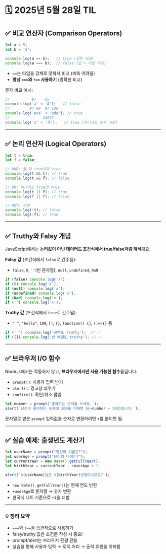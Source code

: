 # 🗓️ 2025년 5월 28일 TIL

## ✅ 비교 연산자 (Comparison Operators)

```js
let a = 5;
let b = '5';

console.log(a == b);   // true (값만 비교)
console.log(a === b);  // false (값 + 타입 비교)
````

* `==`는 타입을 강제로 맞춰서 비교 (예측 어려움)
* **항상 `===`와 `!==` 사용하기** (명확한 비교)

문자 비교 예시:

```js
//          97    65
console.log('a' < 'A');   // false
//         97 99  97 100
console.log('ace' < 'ade'); // true
//               44032
console.log('z' < '가');   // true (유니코드 순서 기준)
```

---

## ✅ 논리 연산자 (Logical Operators)

```js
let t = true;
let f = false;

// AND: 둘 다 true여야 true
console.log(t && t); // true
console.log(t && f); // false

// OR: 하나라도 true면 true
console.log(t || f); // true
console.log(f || f); // false

// NOT: 반전
console.log(!t); // false
console.log(!f); // true
```

---

## ✅ Truthy와 Falsy 개념

JavaScript에서는 **논리값이 아닌 데이터도 조건식에서 true/false처럼 해석**돼요.

**Falsy 값** (조건식에서 `false`로 간주됨):

* `false`, `0`, `''`(빈 문자열), `null`, `undefined`, `NaN`

```js
if (false) console.log('x');
if (0) console.log('x');
if (null) console.log('x');
if (undefined) console.log('x');
if (NaN) console.log('x');
if ('') console.log('x');
```

**Truthy 값** (조건식에서 `true`로 간주됨):

* `" "`, `"hello"`, `100`, `[]`, `{}`, `function() {}`, `()=>{}` 등

```js
if (' ') console.log('공백도 truthy');  // ✅
if ([]) console.log('빈 배열도 truthy'); // ✅
```

---

## ✅ 브라우저 I/O 함수

Node.js에서는 작동하지 않고, **브라우저에서만 사용 가능한 함수**들입니다.

* `prompt()`: 사용자 입력 받기
* `alert()`: 경고창 띄우기
* `confirm()`: 확인/취소 팝업

```js
let number = prompt('좋아하는 숫자를 쓰세요.');
alert(`당신이 좋아하는 숫자에 100을 더하면 ${+number + 100}입니다.`);
```

문자열로 받은 `prompt` 입력값을 숫자로 변환하려면 `+`를 붙이면 됨.

---

## ✅ 실습 예제: 출생년도 계산기

```js
let userName = prompt("당신의 이름은?");
let userAge = prompt("당신의 나이는?");
let currentYear = new Date().getFullYear();
let birthYear = currentYear - +userAge + 1;

alert(`${userName}님은 ${birthYear}년생이시군요?`);
```

* `new Date().getFullYear()`는 현재 연도 반환
* `+userAge`로 문자열 → 숫자 변환
* 한국식 나이 기준으로 `+1`을 더함

---

### 💡 정리 요약

* `===`와 `!==`을 습관적으로 사용하기
* falsy/truthy 값은 조건문 작성 시 중요!
* prompt/alert는 브라우저 환경 전용
* 실습을 통해 사용자 입력 → 로직 처리 → 출력 흐름을 이해함

